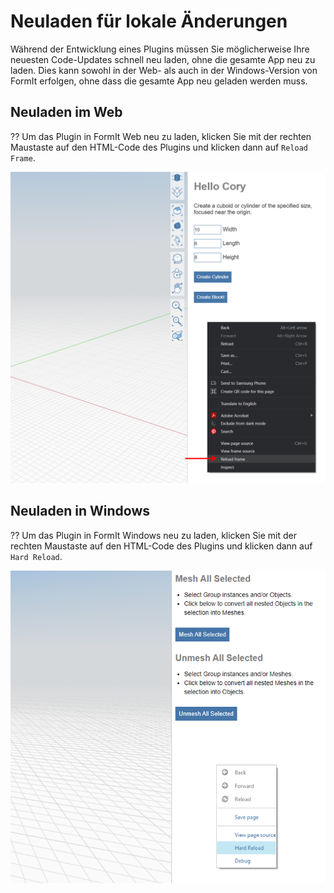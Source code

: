 # Neuladen für lokale Änderungen

Während der Entwicklung eines Plugins müssen Sie möglicherweise Ihre neuesten Code-Updates schnell neu laden, ohne die gesamte App neu zu laden. Dies kann sowohl in der Web- als auch in der Windows-Version von FormIt erfolgen, ohne dass die gesamte App neu geladen werden muss.

## Neuladen im Web

?? Um das Plugin in FormIt Web neu zu laden, klicken Sie mit der rechten Maustaste auf den HTML-Code des Plugins und klicken dann auf `Reload Frame`.

![](<../../../.gitbook/assets/d11 (1).png>)

## Neuladen in Windows

?? Um das Plugin in FormIt Windows neu zu laden, klicken Sie mit der rechten Maustaste auf den HTML-Code des Plugins und klicken dann auf `Hard Reload`.

![](../../../.gitbook/assets/d18.png)
